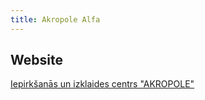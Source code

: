 ```yaml
---
title: Akropole Alfa
---
```


## Website
[Iepirkšanās un izklaides centrs &quot;AKROPOLE&quot;](https://www.akropolealfa.lv)

